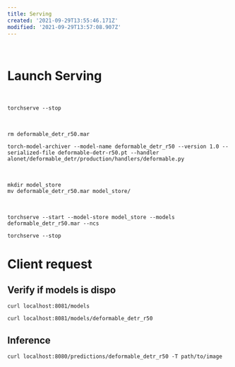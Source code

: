 ```yaml
---
title: Serving
created: '2021-09-29T13:55:46.171Z'
modified: '2021-09-29T13:57:08.907Z'
---
```

​
# Launch Serving
​
```
torchserve --stop
```
​
```
rm deformable_detr_r50.mar
```

```
torch-model-archiver --model-name deformable_detr_r50 --version 1.0 --serialized-file deformable-detr-r50.pt --handler alonet/deformable_detr/production/handlers/deformable.py
```
​
```
mkdir model_store
mv deformable_detr_r50.mar model_store/
```
​
```
torchserve --start --model-store model_store --models deformable_detr_r50.mar --ncs
```

```
torchserve --stop
```

# Client request

## Verify if models is dispo

```
curl localhost:8081/models
```

```
curl localhost:8081/models/deformable_detr_r50
```

## Inference

```
curl localhost:8080/predictions/deformable_detr_r50 -T path/to/image
```
